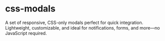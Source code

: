 # css-modals
A set of responsive, CSS-only modals perfect for quick integration. Lightweight, customizable, and ideal for notifications, forms, and more—no JavaScript required.
